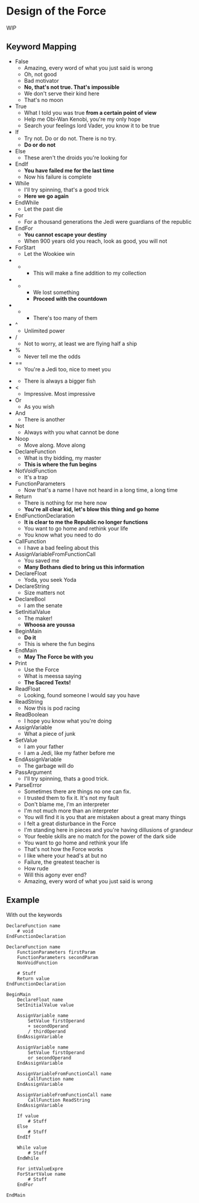 # Design of the Force

WIP

## Keyword Mapping

- False
    - Amazing, every word of what you just said is wrong
    - Oh, not good
    - Bad motivator
    - **No, that's not true. That's impossible**
    - We don't serve their kind here
    - That's no moon
- True
    - What I told you was true **from a certain point of view**
    - Help me Obi-Wan Kenobi, you're my only hope
    - Search your feelings lord Vader, you know it to be true
- If
    - Try not. Do or do not. There is no try.
    - **Do or do not**
- Else
    - These aren't the droids you're looking for
- EndIf
    - **You have failed me for the last time**
    - Now his failure is complete
- While
    - I'll try spinning, that's a good trick
    - **Here we go again**
- EndWhile
    - Let the past die
- For
    - For a thousand generations the Jedi were guardians of the republic
- EndFor
    - **You cannot escape your destiny**
    - When 900 years old you reach, look as good, you will not
- ForStart
    - Let the Wookiee win
- +
    - This will make a fine addition to my collection
- -
    - We lost something
    - **Proceed with the countdown**
- *
    - There's too many of them
- ^
    - Unlimited power
- /
    - Not to worry, at least we are flying half a ship
- %
    - Never tell me the odds
- ==
    - You're a Jedi too, nice to meet you
- >
    - There is always a bigger fish
- <
    - Impressive. Most impressive
- Or
    - As you wish
- And
    - There is another
- Not
    - Always with you what cannot be done
- Noop
    - Move along. Move along
- DeclareFunction
    - What is thy bidding, my master
    - **This is where the fun begins**
- NotVoidFunction
    - It's a trap
- FunctionParameters
    - Now that's a name I have not heard in a long time, a long time
- Return
    - There is nothing for me here now
    - **You're all clear kid, let's blow this thing and go home**
- EndFunctionDeclaration
    - **It is clear to me the Republic no longer functions**
    - You want to go home and rethink your life
    - You know what you need to do
- CallFunction
    - I have a bad feeling about this
- AssignVariableFromFunctionCall
    - You saved me
    - **Many Bothans died to bring us this information**
- DeclareFloat
    - Yoda, you seek Yoda
- DeclareString
    - Size matters not
- DeclareBool
    - I am the senate
- SetInitialValue
    - The maker!
    - **Whoosa are youssa**
- BeginMain
    - **Do it**
    - This is where the fun begins
- EndMain
    - **May The Force be with you**
- Print
    - Use the Force
    - What is meessa saying
    - **The Sacred Texts!**
- ReadFloat
    - Looking, found someone I would say you have
- ReadString
    - Now this is pod racing
- ReadBoolean
    - I hope you know what you're doing
- AssignVariable
    - What a piece of junk
- SetValue
    - I am your father
    - I am a Jedi, like my father before me
- EndAssignVariable
    - The garbage will do
- PassArgument
    - I'll try spinning, thats a good trick.
- ParseError
    - Sometimes there are things no one can fix.
    - I trusted them to fix it. It's not my fault
    - Don't blame me, I'm an interpreter
    - I'm not much more than an interpreter
    - You will find it is you that are mistaken about a great many things
    - I felt a great disturbance in the Force
    - I'm standing here in pieces and you're having dillusions of grandeur
    - Your feeble skills are no match for the power of the dark side
    - You want to go home and rethink your life
    - That's not how the Force works
    - I like where your head's at but no
    - Failure, the greatest teacher is
    - How rude
    - Will this agony ever end?
    - Amazing, every word of what you just said is wrong



## Example

With out the keywords

```force
DeclareFunction name
    # void
EndFunctionDeclaration

DeclareFunction name
    FunctionParameters firstParam
    FunctionParameters secondParam
    NonVoidFunction

    # Stuff
    Return value
EndFunctionDeclaration

BeginMain
    DeclareFloat name
    SetInitialValue value

    AssignVariable name
        SetValue firstOperand
        + secondOperand
        / thirdOperand
    EndAssignVariable

    AssignVariable name
        SetValue firstOperand
        or secondOperand
    EndAssignVariable

    AssignVariableFromFunctionCall name
        CallFunction name
    EndAssignVariable

    AssignVariableFromFunctionCall name
        CallFunction ReadString
    EndAssignVariable

    If value
        # Stuff
    Else
        # Stuff
    EndIf

    While value
        # Stuff
    EndWhile

    For intValueExpre
    ForStartValue name
        # Stuff
    EndFor

EndMain
```
